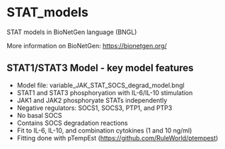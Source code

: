 # STAT_models
STAT models in BioNetGen language (BNGL)

More information on BioNetGen: https://bionetgen.org/

## STAT1/STAT3 Model - key model features
- Model file: variable_JAK_STAT_SOCS_degrad_model.bngl
- STAT1 and STAT3 phosphoryation with IL-6/IL-10 stimulation
- JAK1 and JAK2 phosphoryate STATs independently
- Negative regulators: SOCS1, SOCS3, PTP1, and PTP3
- No basal SOCS
- Contains SOCS degradation reactions
- Fit to IL-6, IL-10, and combination cytokines (1 and 10 ng/ml)
- Fitting done with pTempEst (https://github.com/RuleWorld/ptempest)


